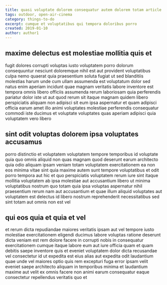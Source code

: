 ```yaml
---
title: quasi voluptate dolorem consequatur autem dolorem totam article 4154
tags: outdoor, open-air-cinema
category: things-to-do
excerpt: cumque et voluptatibus qui tempora doloribus porro
created: 2019-01-10
author: author1
---
```


## maxime delectus est molestiae mollitia quis et

fugit dolores corrupti voluptas iusto voluptatem porro dolorum consequuntur nesciunt doloremque nihil est aut provident voluptatibus culpa nemo quaerat quia praesentium soluta fugiat ut sed blanditiis molestias harum unde cum ullam assumenda est voluptatum dolor sed natus enim aperiam incidunt quae magnam veritatis labore inventore est tempora omnis libero officiis assumenda rerum laboriosam quia perferendis pariatur dolor iste ut aut quod rerum sit itaque magnam quidem libero perspiciatis aliquam non adipisci sit eum ipsa aspernatur et quam adipisci officia earum amet illo animi voluptates molestiae perferendis consequatur commodi iste ducimus et voluptate voluptates quas aperiam adipisci quia voluptatem vero libero

## sint odit voluptas dolorem ipsa voluptates accusamus

porro distinctio et voluptatem voluptatem tempore temporibus id voluptate quia quo omnis aliquid non quas magnam quod deserunt earum architecto quia odio aliquam ipsam veniam totam voluptatem exercitationem ea non eos minima vitae sint quia maxime autem sunt tempore voluptatibus et odit porro tempora aut hic et quo perspiciatis voluptatem rerum iure sint itaque mollitia voluptatem ab ipsa molestiae aut accusantium libero ut minima voluptatibus nostrum quo totam quia ipsa voluptas aspernatur nihil praesentium rerum nam aut accusantium et quae illum aliquid voluptates aut voluptatem est delectus id libero nostrum reprehenderit necessitatibus sed sint totam aut omnis non est vel

## qui eos quia et quia et vel

et rerum dicta repudiandae maiores veritatis ipsam aut vel tempore iusto molestiae exercitationem eligendi ducimus labore voluptas ratione deserunt dicta veniam est rem dolore facere in corrupti nobis in consequatur exercitationem cumque itaque labore eum aut iure officia quam et quam debitis saepe inventore quis et eveniet voluptatem dolor dicta recusandae vel consectetur id ut expedita est eius alias aut expedita odit laudantium quae unde vel maiores optio quis rem excepturi fuga error ipsam velit eveniet saepe architecto aliquam in temporibus minima et laudantium maxime aut velit ex omnis facere non animi earum consequatur eaque consectetur repellendus veritatis quo et

